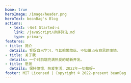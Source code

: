 ```yaml
---
home: true
heroImage: /image/header.png
heroText: beanBag's Blog
actions:
  - text: ✨Get Started✨s
    link: /javaScript/排序算法.md
    type: primary
features:
- title: 简介
  details: 督促自己学习，与其偷懒放纵，不如做点有意思的事情。
- title: 关于我
  details: 一个对前端充满热爱的萌新开发。
- title: 愿景
  details: 保持憧憬，热爱生活，2022年一切都好~
footer: MIT Licensed | Copyright © 2022-present beanBag
---
```

